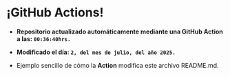 # ¡GitHub Actions!
* **Repositorio actualizado automáticamente mediante una GitHub Action a las: `00:36:40hrs.`**
* **Modificado el día: `2, del mes de julio, del año 2025.`**

* Ejemplo sencillo de cómo la **Action** modifica este archivo README.md.
